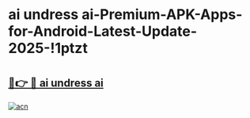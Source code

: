 # ai undress ai-Premium-APK-Apps-for-Android-Latest-Update-2025-!1ptzt

# <h2><a href="https://googleone.com">🔗👉 🔴 ai undress ai</a></h2>

[![acn](https://github.com/user-attachments/assets/0f9c940e-d8b0-45ae-aac7-cd30a18b3e1c)](https://googleone.com)

